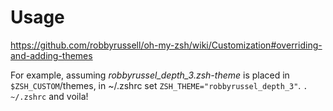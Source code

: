 # Usage

https://github.com/robbyrussell/oh-my-zsh/wiki/Customization#overriding-and-adding-themes

For example, assuming *robbyrussel_depth_3.zsh-theme* is placed in `$ZSH_CUSTOM`/themes, in ~/.zshrc set `ZSH_THEME="robbyrussel_depth_3"`. `. ~/.zshrc` and voila!